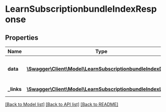 # LearnSubscriptionbundleIndexResponse

## Properties
Name | Type | Description | Notes
------------ | ------------- | ------------- | -------------
**data** | [**\Swagger\Client\Model\LearnSubscriptionbundleIndexData**](LearnSubscriptionbundleIndexData.md) | List of all retrieved subscription bundles | 
**_links** | [**\Swagger\Client\Model\LearnSubscriptionbundleIndexLinks[]**](LearnSubscriptionbundleIndexLinks.md) | Links to pages | 

[[Back to Model list]](../README.md#documentation-for-models) [[Back to API list]](../README.md#documentation-for-api-endpoints) [[Back to README]](../README.md)


